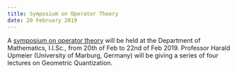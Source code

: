 ```yaml
---
title: Symposium on Operator Theory
date: 20 February 2019
---
```


A [symposium on operator theory](https://math.iisc.ac.in/~naru/otsymp/symp.htm) will be held at the Department of Mathematics, I.I.Sc.,  from 20th of Feb to 22nd of Feb 2019. Professor Harald Upmeier (University of Marburg, Germany) will be giving a series of four lectures on Geometric Quantization.
